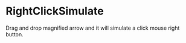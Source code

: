 # RightClickSimulate
Drag and drop magnified arrow and it will simulate a click mouse right button.
